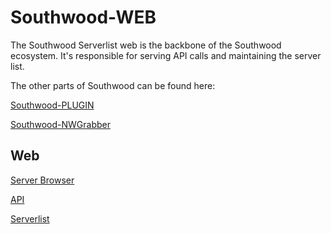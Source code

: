 # Southwood-WEB
The Southwood Serverlist web is the backbone of the Southwood ecosystem.
It's responsible for serving API calls and maintaining the server list.

The other parts of Southwood can be found here:

[Southwood-PLUGIN](https://github.com/jeppevinkel/Southwood-PLUGIN)

[Southwood-NWGrabber](https://github.com/jeppevinkel/Southwood-NWGrabber)

## Web
[Server Browser](https://southwoodstudios.com/browser/)

[API](https://api.southwoodstudios.com/)

[Serverlist](https://api.southwoodstudios.com/serverlist)
